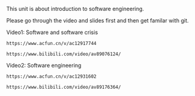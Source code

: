 This unit is about introduction to software engineering.

Please go through the video and slides first and then get familar with git.

Video1: Software and software crisis

    https://www.acfun.cn/v/ac12917744

    https://www.bilibili.com/video/av89076124/

Video2: Software engineering

    https://www.acfun.cn/v/ac12931602

    https://www.bilibili.com/video/av89176364/

